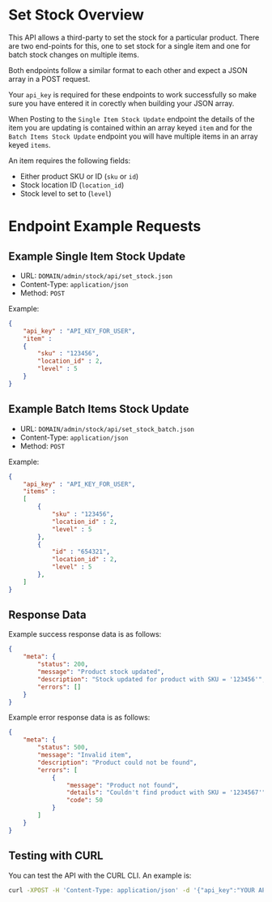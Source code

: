 # Set Stock Overview

This API allows a third-party to set the stock for a particular product. There are two end-points for this, one to set stock for a single item and one for batch stock changes on multiple items. 

Both endpoints follow a similar format to each other and expect a JSON array in a POST request.

Your `api_key` is required for these endpoints to work successfully so make sure you have entered it in corectly when building your JSON array.

When Posting to the `Single Item Stock Update` endpoint the details of the item you are updating is contained within an array keyed `item` and for the `Batch Items Stock Update` endpoint you will have multiple items in an array keyed `items`.

An item requires the following fields:

* Either product SKU or ID (`sku` or `id`)
* Stock location ID (`location_id`)
* Stock level to set to (`level`)

# Endpoint Example Requests

## Example Single Item Stock Update

* URL: `DOMAIN/admin/stock/api/set_stock.json`
* Content-Type: `application/json`
* Method: `POST`

Example:

```json
{ 
	"api_key" : "API_KEY_FOR_USER",
	"item" :
	{
		"sku" : "123456",
		"location_id" : 2,
		"level" : 5
	}
}
```

## Example Batch Items Stock Update

* URL: `DOMAIN/admin/stock/api/set_stock_batch.json`
* Content-Type: `application/json`
* Method: `POST`

Example:

```json
{ 
	"api_key" : "API_KEY_FOR_USER",
	"items" :
	[
		{
			"sku" : "123456",
			"location_id" : 2,
			"level" : 5
		},
		{
			"id" : "654321",
			"location_id" : 2,
			"level" : 5
		},
	]
}
```

## Response Data

Example success response data is as follows:

```json
{
    "meta": {
        "status": 200,
        "message": "Product stock updated",
        "description": "Stock updated for product with SKU = '123456'",
        "errors": []
    }
}
```

Example error response data is as follows:

```json
{
    "meta": {
        "status": 500,
        "message": "Invalid item",
        "description": "Product could not be found",
        "errors": [
            {
                "message": "Product not found",
                "details": "Couldn't find product with SKU = '1234567'",
                "code": 50
            }
        ]
    }
}
```

## Testing with CURL

You can test the API with the CURL CLI. An example is:

```bash
curl -XPOST -H 'Content-Type: application/json' -d '{"api_key":"YOUR API KEY","item":{"sku":"123456","location_id":1,"level":1}}' https://www.yoursite.com/admin/stock/api/set_stock.json
```
